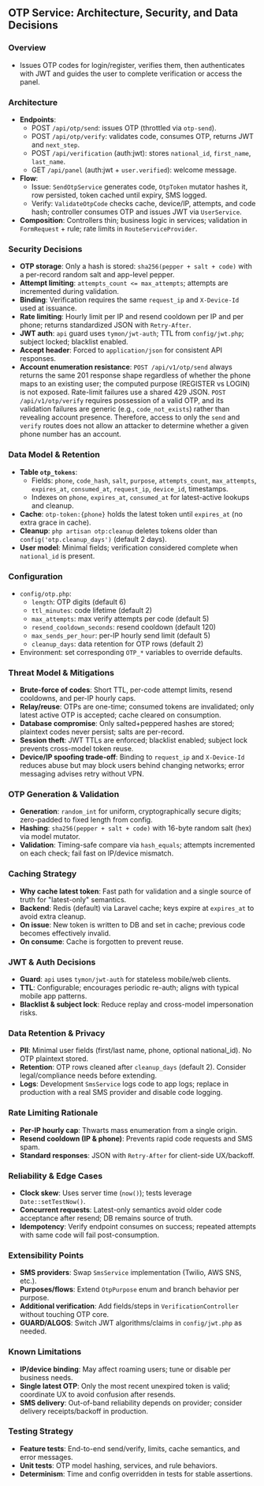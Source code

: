 ## OTP Service: Architecture, Security, and Data Decisions

### Overview
- Issues OTP codes for login/register, verifies them, then authenticates with JWT and guides the user to complete verification or access the panel.

### Architecture
- **Endpoints**:
  - POST `/api/otp/send`: issues OTP (throttled via `otp-send`).
  - POST `/api/otp/verify`: validates code, consumes OTP, returns JWT and `next_step`.
  - POST `/api/verification` (auth:jwt): stores `national_id`, `first_name`, `last_name`.
  - GET `/api/panel` (auth:jwt + `user.verified`): welcome message.
- **Flow**:
  - Issue: `SendOtpService` generates code, `OtpToken` mutator hashes it, row persisted, token cached until expiry, SMS logged.
  - Verify: `ValidateOtpCode` checks cache, device/IP, attempts, and code hash; controller consumes OTP and issues JWT via `UserService`.
- **Composition**: Controllers thin; business logic in services; validation in `FormRequest` + rule; rate limits in `RouteServiceProvider`.

### Security Decisions
- **OTP storage**: Only a hash is stored: `sha256(pepper + salt + code)` with a per-record random salt and app-level pepper.
- **Attempt limiting**: `attempts_count <= max_attempts`; attempts are incremented during validation.
- **Binding**: Verification requires the same `request_ip` and `X-Device-Id` used at issuance.
- **Rate limiting**: Hourly limit per IP and resend cooldown per IP and per phone; returns standardized JSON with `Retry-After`.
- **JWT auth**: `api` guard uses `tymon/jwt-auth`; TTL from `config/jwt.php`; subject locked; blacklist enabled.
- **Accept header**: Forced to `application/json` for consistent API responses.
- **Account enumeration resistance**: `POST /api/v1/otp/send` always returns the same 201 response shape regardless of whether the phone maps to an existing user; the computed purpose (REGISTER vs LOGIN) is not exposed. Rate-limit failures use a shared 429 JSON. `POST /api/v1/otp/verify` requires possession of a valid OTP, and its validation failures are generic (e.g., `code_not_exists`) rather than revealing account presence. Therefore, access to only the `send` and `verify` routes does not allow an attacker to determine whether a given phone number has an account.

### Data Model & Retention
- **Table `otp_tokens`**:
  - Fields: `phone`, `code_hash`, `salt`, `purpose`, `attempts_count`, `max_attempts`, `expires_at`, `consumed_at`, `request_ip`, `device_id`, timestamps.
  - Indexes on `phone`, `expires_at`, `consumed_at` for latest-active lookups and cleanup.
- **Cache**: `otp-token:{phone}` holds the latest token until `expires_at` (no extra grace in cache).
- **Cleanup**: `php artisan otp:cleanup` deletes tokens older than `config('otp.cleanup_days')` (default 2 days).
- **User model**: Minimal fields; verification considered complete when `national_id` is present.

### Configuration
- `config/otp.php`:
  - `length`: OTP digits (default 6)
  - `ttl_minutes`: code lifetime (default 2)
  - `max_attempts`: max verify attempts per code (default 5)
  - `resend_cooldown_seconds`: resend cooldown (default 120)
  - `max_sends_per_hour`: per-IP hourly send limit (default 5)
  - `cleanup_days`: data retention for OTP rows (default 2)
- Environment: set corresponding `OTP_*` variables to override defaults.


### Threat Model & Mitigations
- **Brute-force of codes**: Short TTL, per-code attempt limits, resend cooldowns, and per-IP hourly caps.
- **Relay/reuse**: OTPs are one-time; consumed tokens are invalidated; only latest active OTP is accepted; cache cleared on consumption.
- **Database compromise**: Only salted+peppered hashes are stored; plaintext codes never persist; salts are per-record.
- **Session theft**: JWT TTLs are enforced; blacklist enabled; subject lock prevents cross-model token reuse.
- **Device/IP spoofing trade-off**: Binding to `request_ip` and `X-Device-Id` reduces abuse but may block users behind changing networks; error messaging advises retry without VPN.

### OTP Generation & Validation
- **Generation**: `random_int` for uniform, cryptographically secure digits; zero-padded to fixed length from config.
- **Hashing**: `sha256(pepper + salt + code)` with 16-byte random salt (hex) via model mutator.
- **Validation**: Timing-safe compare via `hash_equals`; attempts incremented on each check; fail fast on IP/device mismatch.

### Caching Strategy
- **Why cache latest token**: Fast path for validation and a single source of truth for "latest-only" semantics.
- **Backend**: Redis (default) via Laravel cache; keys expire at `expires_at` to avoid extra cleanup.
- **On issue**: New token is written to DB and set in cache; previous code becomes effectively invalid.
- **On consume**: Cache is forgotten to prevent reuse.

### JWT & Auth Decisions
- **Guard**: `api` uses `tymon/jwt-auth` for stateless mobile/web clients.
- **TTL**: Configurable; encourages periodic re-auth; aligns with typical mobile app patterns.
- **Blacklist & subject lock**: Reduce replay and cross-model impersonation risks.

### Data Retention & Privacy
- **PII**: Minimal user fields (first/last name, phone, optional national_id). No OTP plaintext stored.
- **Retention**: OTP rows cleaned after `cleanup_days` (default 2). Consider legal/compliance needs before extending.
- **Logs**: Development `SmsService` logs code to app logs; replace in production with a real SMS provider and disable code logging.

### Rate Limiting Rationale
- **Per-IP hourly cap**: Thwarts mass enumeration from a single origin.
- **Resend cooldown (IP & phone)**: Prevents rapid code requests and SMS spam.
- **Standard responses**: JSON with `Retry-After` for client-side UX/backoff.

### Reliability & Edge Cases
- **Clock skew**: Uses server time (`now()`); tests leverage `Date::setTestNow()`.
- **Concurrent requests**: Latest-only semantics avoid older code acceptance after resend; DB remains source of truth.
- **Idempotency**: Verify endpoint consumes on success; repeated attempts with same code will fail post-consumption.

### Extensibility Points
- **SMS providers**: Swap `SmsService` implementation (Twilio, AWS SNS, etc.).
- **Purposes/flows**: Extend `OtpPurpose` enum and branch behavior per purpose.
- **Additional verification**: Add fields/steps in `VerificationController` without touching OTP core.
- **GUARD/ALGOS**: Switch JWT algorithms/claims in `config/jwt.php` as needed.

### Known Limitations
- **IP/device binding**: May affect roaming users; tune or disable per business needs.
- **Single latest OTP**: Only the most recent unexpired token is valid; coordinate UX to avoid confusion after resends.
- **SMS delivery**: Out-of-band reliability depends on provider; consider delivery receipts/backoff in production.

### Testing Strategy
- **Feature tests**: End-to-end send/verify, limits, cache semantics, and error messages.
- **Unit tests**: OTP model hashing, services, and rule behaviors.
- **Determinism**: Time and config overridden in tests for stable assertions.


